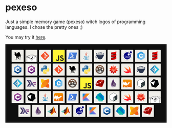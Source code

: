# pexeso

Just a simple memory game (pexeso) witch logos of programming languages.
I chose the pretty ones ;)

You may try it [here](http://dn8.cz/js/pexeso/index.html).

![screenshot](images/screen.png)
